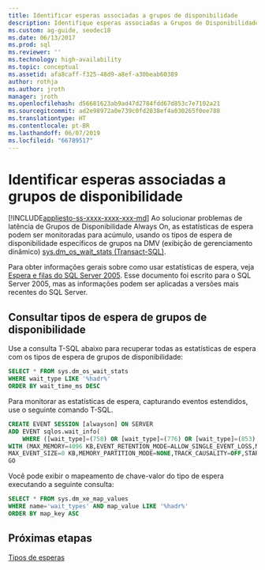 ```yaml
---
title: Identificar esperas associadas a grupos de disponibilidade
description: Identifique esperas associadas a Grupos de Disponibilidade AlwaysOn usando o T-SQL (Transact-SQL) e eventos estendidos.
ms.custom: ag-guide, seodec18
ms.date: 06/13/2017
ms.prod: sql
ms.reviewer: ''
ms.technology: high-availability
ms.topic: conceptual
ms.assetid: afa8caff-f325-48d9-a8ef-a30beab60389
author: rothja
ms.author: jroth
manager: jroth
ms.openlocfilehash: d56681623ab9ad47d2784fdd67d853c7e7102a21
ms.sourcegitcommit: ad2e98972a0e739c0fd2038ef4a030265f0ee788
ms.translationtype: HT
ms.contentlocale: pt-BR
ms.lasthandoff: 06/07/2019
ms.locfileid: "66789517"
---
```

# <a name="identify-waits-associated-with-availability-groups"></a>Identificar esperas associadas a grupos de disponibilidade
[!INCLUDE[appliesto-ss-xxxx-xxxx-xxx-md](../../../includes/appliesto-ss-xxxx-xxxx-xxx-md.md)]
  Ao solucionar problemas de latência de Grupos de Disponibilidade Always On, as estatísticas de espera podem ser monitoradas para acúmulo, usando os tipos de espera de disponibilidade específicos de grupos na DMV (exibição de gerenciamento dinâmico) [sys.dm_os_wait_stats &#40;Transact-SQL&#41;](~/relational-databases/system-dynamic-management-views/sys-dm-os-wait-stats-transact-sql.md).  
  
 Para obter informações gerais sobre como usar estatísticas de espera, veja [Espera e filas do SQL Server 2005](https://technet.microsoft.com/library/cc966413.aspx). Esse documento foi escrito para o SQL Server 2005, mas as informações podem ser aplicadas a versões mais recentes do SQL Server.  
  
## <a name="query-for-availability-groups-wait-types"></a>Consultar tipos de espera de grupos de disponibilidade  
 Use a consulta T-SQL abaixo para recuperar todas as estatísticas de espera com os tipos de espera de grupos de disponibilidade:  
  
```sql  
SELECT * FROM sys.dm_os_wait_stats   
WHERE wait_type LIKE '%hadr%'  
ORDER BY wait_time_ms DESC  
```  
  
 Para monitorar as estatísticas de espera, capturando eventos estendidos, use o seguinte comando T-SQL.  
  
```sql
CREATE EVENT SESSION [alwayson] ON SERVER   
ADD EVENT sqlos.wait_info(  
    WHERE ([wait_type]=(758) OR [wait_type]=(776) OR [wait_type]=(853) OR [wait_type]=(833)))  
WITH (MAX_MEMORY=4096 KB,EVENT_RETENTION_MODE=ALLOW_SINGLE_EVENT_LOSS,MAX_DISPATCH_LATENCY=30 SECONDS,  
MAX_EVENT_SIZE=0 KB,MEMORY_PARTITION_MODE=NONE,TRACK_CAUSALITY=OFF,STARTUP_STATE=OFF)  
GO  
```  
  
 Você pode exibir o mapeamento de chave-valor do tipo de espera executando a seguinte consulta:  
  
```sql
SELECT * FROM sys.dm_xe_map_values   
WHERE name='wait_types' AND map_value LIKE '%hadr%'   
ORDER BY map_key ASC  
```  
  
## <a name="next-steps"></a>Próximas etapas  
 [Tipos de esperas](~/relational-databases/system-dynamic-management-views/sys-dm-os-wait-stats-transact-sql.md#WaitTypes)  
  
  
